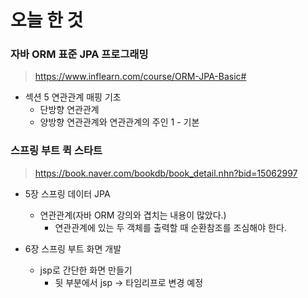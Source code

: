 # 오늘 한 것

### 자바 ORM 표준 JPA 프로그래밍
> https://www.inflearn.com/course/ORM-JPA-Basic#

- 섹션 5 연관관계 매핑 기초
    - 단방향 연관관계
    - 양방향 연관관계와 연관관계의 주인 1 - 기본

### 스프링 부트 퀵 스타트
> https://book.naver.com/bookdb/book_detail.nhn?bid=15062997

- 5장 스프링 데이터 JPA
    - 연관관계(자바 ORM 강의와 겹치는 내용이 많았다.)
        - 연관관계에 있는 두 객체를 출력할 때 순환참조를 조심해야 한다.

- 6장 스프링 부트 화면 개발
    - jsp로 간단한 화면 만들기
        - 뒷 부분에서 jsp -> 타임리프로 변경 예정


